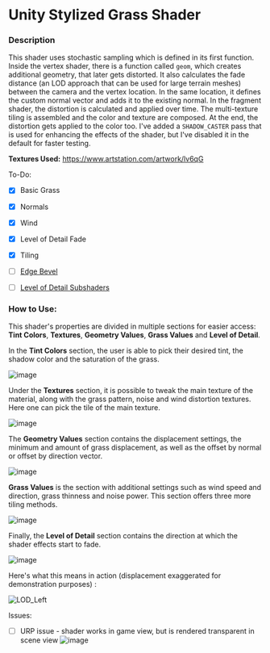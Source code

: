 # Unity Stylized Grass Shader 

### Description

This shader uses stochastic sampling which is defined in its first function. 
Inside the vertex shader, there is a function called `geom`, which creates additional geometry, that later gets distorted. It also calculates the fade distance (an LOD approach that can be used for large terrain meshes) between the camera and the vertex location. In the same location, it defines the custom normal vector and adds it to the existing normal.
In the fragment shader, the distortion is calculated and applied over time. The multi-texture tiling is assembled and the color and texture are composed. At the end, the distortion gets applied to the color too.
I've added a `SHADOW_CASTER` pass that is used for enhancing the effects of the shader, but I've disabled it in the default for faster testing.


**Textures Used:** https://www.artstation.com/artwork/lv6qG

To-Do:
- [x] Basic Grass
- [x] Normals
- [x] Wind
- [x] Level of Detail Fade
- [x] Tiling
- [ ] [Edge Bevel](https://www.quizcanners.com/single-post/2018/02/08/mobile-friendly-bevel-shader-unity)
- [ ] [Level of Detail Subshaders](https://docs.unity3d.com/2018.3/Documentation/Manual/SL-ShaderLOD.html)


### How to Use:

This shader's properties are divided in multiple sections for easier access: **Tint Colors**, **Textures**, **Geometry Values**, **Grass Values** and **Level of Detail**.

In the **Tint Colors** section, the user is able to pick their desired tint, the shadow color and the saturation of the grass.

![image](https://github.com/nglk99/uma-technical-task/assets/46087451/14443d04-2db7-49d9-8623-3640f77151ed)

Under the **Textures** section, it is possible to tweak the main texture of the material, along with the grass pattern, noise and wind distortion textures. Here one can pick the tile of the main texture.

![image](https://github.com/nglk99/uma-technical-task/assets/46087451/a82ee446-f5bb-41ad-a076-f4c1b46f5588)

The **Geometry Values** section contains the displacement settings, the minimum and amount of grass displacement, as well as the offset by normal or offset by direction vector.

![image](https://github.com/nglk99/uma-technical-task/assets/46087451/0cb340ba-b996-4864-9b6d-308a4089db1b)

**Grass Values** is the section with additional settings such as wind speed and direction, grass thinness and noise power. This section offers three more tiling methods.

![image](https://github.com/nglk99/uma-technical-task/assets/46087451/66a96f0f-5673-41ea-9f21-17593c199044)

Finally, the **Level of Detail** section contains the direction at which the shader effects start to fade.

![image](https://github.com/nglk99/uma-technical-task/assets/46087451/2bf5e28c-3db5-4349-9fba-93257a10222e)


Here's what this means in action (displacement exaggerated for demonstration purposes) :

![LOD_Left](https://github.com/nglk99/uma-technical-task/assets/46087451/c6769994-ea74-43fb-a98f-de6333516715)


Issues:
- [ ] URP issue - shader works in game view, but is rendered transparent in scene view
![image](https://github.com/nglk99/uma-technical-task/assets/46087451/7fd8568e-75d7-423d-8d25-9676616a5028)

